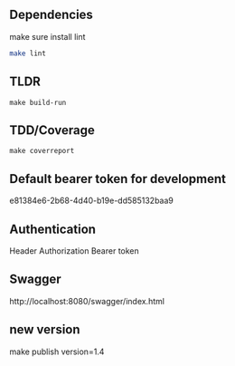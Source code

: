 ## Dependencies

make sure install lint

```bash
make lint
```

## TLDR

```
make build-run
```

## TDD/Coverage

```
make coverreport
```

## Default bearer token for development

e81384e6-2b68-4d40-b19e-dd585132baa9

## Authentication

Header Authorization
Bearer token

## Swagger
http://localhost:8080/swagger/index.html


## new version
make publish version=1.4
